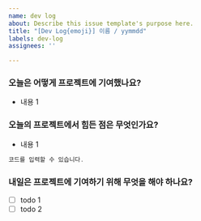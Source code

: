 ```yaml
---
name: dev log
about: Describe this issue template's purpose here.
title: "[Dev Log{emoji}] 이름 / yymmdd"
labels: dev-log
assignees: ''

---
```


### 오늘은 어떻게 프로젝트에 기여했나요?
- 내용 1
### 오늘의 프로젝트에서 힘든 점은 무엇인가요?
- 내용 1
```jsx
코드를 입력할 수 있습니다.
```
### 내일은 프로젝트에 기여하기 위해 무엇을 해야 하나요?
- [ ] todo 1
- [ ] todo 2
